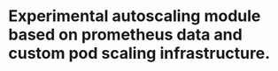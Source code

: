 ﻿# Experimental autoscaling module based on prometheus data and custom pod scaling infrastructure.

